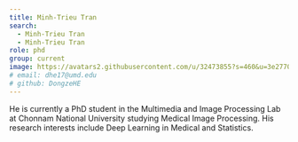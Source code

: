 ```yaml
---
title: Minh-Trieu Tran
search:
  - Minh-Trieu Tran
  - Minh-Trieu Tran
role: phd
group: current
image: https://avatars2.githubusercontent.com/u/32473855?s=460&u=3e2770f872817bc790c2c03acd41bfec7dfc72cb&v=4
# email: dhe17@umd.edu
# github: DongzeHE
---
```

 
He is currently a PhD student in the Multimedia and Image Processing Lab at Chonnam National University studying Medical Image Processing. His research interests include Deep Learning in Medical and Statistics.

